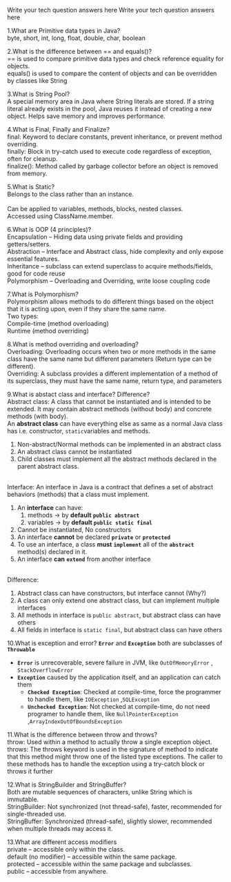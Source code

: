 Write your tech question answers here
Write your tech question answers here

1.What are Primitive data types in Java?
<br>byte, short, int, long, float, double, char, boolean

2.What is the difference between == and equals()?
<br>== is used to compare primitive data types and check reference equality for objects.
<br>equals() is used to compare the content of objects and can be overridden by classes like String

3.What is String Pool?
<br>A special memory area in Java where String literals are stored. If a string literal already exists in the pool, Java reuses it instead of creating a new object.
Helps save memory and improves performance.

4.What is Final, Finally and Finalize?
<br>final: Keyword to declare constants, prevent inheritance, or prevent method overriding.
<br>finally: Block in try-catch used to execute code regardless of exception, often for cleanup.
<br>finalize(): Method called by garbage collector before an object is removed from memory.

5.What is Static?
<br>Belongs to the class rather than an instance.  
<br>Can be applied to variables, methods, blocks, nested classes.
<br>Accessed using ClassName.member.

6.What is OOP (4 principles)?
<br>Encapsulation – Hiding data using private fields and providing getters/setters.
<br>Abstraction – Interface and Abstract class, hide complexity and only expose essential features.
<br>Inheritance – subclass can extend superclass to acquire methods/fields, good for code reuse
<br>Polymorphism – Overloading and Overriding, write loose coupling code

7.What is Polymorphism?
<br>Polymorphism allows methods to do different things based on the object that it is acting upon, even if they share the same name.
<br>Two types:
<br>Compile-time (method overloading)
<br>Runtime (method overriding)


8.What is method overriding and overloading?
<br>Overloading: Overloading occurs when two or more methods in the same class have the same name but different parameters (Return type can be different).
<br>Overriding: A subclass provides a different implementation of a method of its superclass, they must have the same name, return type, and parameters

9.What is abstact class and interface? Difference?
<br>Abstract class: A class that cannot be instantiated and is intended to be extended. It may contain abstract methods (without body) and concrete methods (with body).
<br>An **abstract class** can have everything else as same as a normal Java class has i.e. constructor, `static`variables and methods.
1. Non-abstract/Normal methods can be implemented in an abstract class
2. An abstract class cannot be instantiated
3. Child classes must implement all the abstract methods declared in the parent abstract class.

<br>Interface: An interface in Java is a contract that defines a set of abstract behaviors (methods) that a class must implement.
1. An **interface** can have:
    1. methods -> by **default** **`public abstract`**
    2. variables -> by **default `public static final`**
2. Cannot be instantiated, No constructors
3. An interface **cannot** be declared **`private`** or **`protected`**
4. To use an interface, a class **must** **`implement`** all of the **`abstract`** method(s) declared in it.
5. An interface **can** **`extend`** from another interface


<br>Difference:
1. Abstract class can have constructors, but interface cannot (Why?)
2. A class can only extend one abstract class, but can implement multiple interfaces
3. All methods in interface is `public abstract`, but abstract class can have others
4. All fields in interface is `static final`, but abstract class can have others

10.What is exception and error?
**`Error`** and **`Exception`** both are subclasses of **`Throwable`**
- **`Error`** is unrecoverable, severe failure in JVM, like `OutOfMemoryError` , `StackOverflowError`
- **`Exception`** caused by the application itself, and an application can catch them
    - **`Checked Exception`**: Checked at compile-time, force the programmer to handle them, like `IOException` ,`SQLException`
    - **`Unchecked Exception`**: Not checked at compile-time, do not need programer to handle them, like `NullPointerException` ,`ArrayIndexOutOfBoundsException`

11.What is the difference between throw and throws?
<br>throw: Used within a method to actually throw a single exception object.
<br>throws: The throws keyword is used in the signature of method to indicate that this method might throw one of the listed type exceptions.
The caller to these methods has to handle the exception using a try-catch block or throws it further

12.What is StringBuilder and StringBuffer?
<br>Both are mutable sequences of characters, unlike String which is immutable.
<br>StringBuilder: Not synchronized (not thread-safe), faster, recommended for single-threaded use.
<br>StringBuffer: Synchronized (thread-safe), slightly slower, recommended when multiple threads may access it.

13.What are different access modifiers
<br>private – accessible only within the class.
<br>default (no modifier) – accessible within the same package.
<br>protected – accessible within the same package and subclasses.
<br>public – accessible from anywhere.